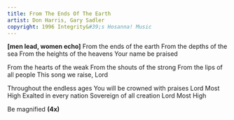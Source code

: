 ```yaml
---
title: From The Ends Of The Earth
artist: Don Harris, Gary Sadler
copyright: 1996 Integrity&#39;s Hosanna! Music
---
```


<strong>[men lead, women echo]</strong>
From the ends of the earth
From the depths of the sea
From the heights of the heavens
Your name be praised

From the hearts of the weak
From the shouts of the strong
From the lips of all people
This song we raise, Lord

Throughout the endless ages
You will be crowned with praises
Lord Most High
Exalted in every nation
Sovereign of all creation
Lord Most High

Be magnified    <strong>(4x)</strong>

